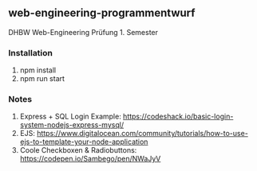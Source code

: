 ## web-engineering-programmentwurf

DHBW Web-Engineering Prüfung 1. Semester

### Installation

1. npm install
2. npm run start


### Notes

1. Express + SQL Login Example: https://codeshack.io/basic-login-system-nodejs-express-mysql/
2. EJS: https://www.digitalocean.com/community/tutorials/how-to-use-ejs-to-template-your-node-application
3. Coole Checkboxen & Radiobuttons: https://codepen.io/Sambego/pen/NWaJyV
